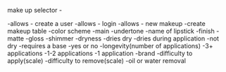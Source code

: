 make up selector - 

-allows - create a user
-allows - login
-allows - new makeup
  -create makeup table
    -color scheme
      -main
      -undertone
    -name of lipstick
    -finish
      -matte
      -gloss
      -shimmer
    -dryness
      -dries dry
      -dries during application
      -not dry
    -requires a base
      -yes or no
    -longevity(number of applications)
      -3+ applications
      -1-2 applications
      -1 application
    -brand
    -difficulty to apply(scale)
    -difficulty to remove(scale)
    -oil or water removal